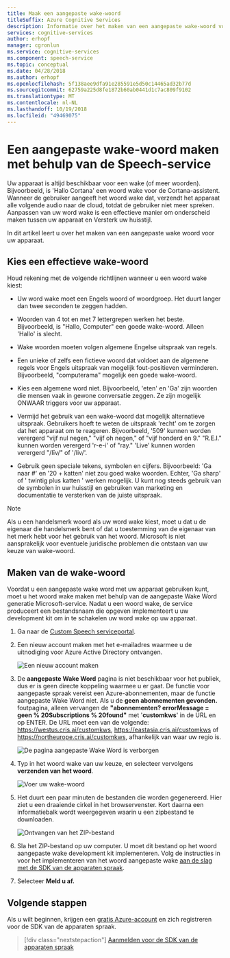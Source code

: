 ```yaml
---
title: Maak een aangepaste wake-woord
titleSuffix: Azure Cognitive Services
description: Informatie over het maken van een aangepaste wake-woord voor de SDK van de apparaten spraak.
services: cognitive-services
author: erhopf
manager: cgronlun
ms.service: cognitive-services
ms.component: speech-service
ms.topic: conceptual
ms.date: 04/28/2018
ms.author: erhopf
ms.openlocfilehash: 5f138aee9dfa91e285591e5d50c14465ad32b77d
ms.sourcegitcommit: 62759a225d8fe1872b60ab0441d1c7ac809f9102
ms.translationtype: MT
ms.contentlocale: nl-NL
ms.lasthandoff: 10/19/2018
ms.locfileid: "49469075"
---
```

# <a name="create-a-custom-wake-word-by-using-the-speech-service"></a>Een aangepaste wake-woord maken met behulp van de Speech-service

Uw apparaat is altijd beschikbaar voor een wake (of meer woorden). Bijvoorbeeld, is 'Hallo Cortana' een woord wake voor de Cortana-assistent. Wanneer de gebruiker aangeeft het woord wake dat, verzendt het apparaat alle volgende audio naar de cloud, totdat de gebruiker niet meer spreken. Aanpassen van uw word wake is een effectieve manier om onderscheid maken tussen uw apparaat en Versterk uw huisstijl.

In dit artikel leert u over het maken van een aangepaste wake woord voor uw apparaat.

## <a name="choose-an-effective-wake-word"></a>Kies een effectieve wake-woord

Houd rekening met de volgende richtlijnen wanneer u een woord wake kiest:

* Uw word wake moet een Engels woord of woordgroep. Het duurt langer dan twee seconden te zeggen hadden.

* Woorden van 4 tot en met 7 lettergrepen werken het beste. Bijvoorbeeld, is "Hallo, Computer" een goede wake-woord. Alleen 'Hallo' is slecht.

* Wake woorden moeten volgen algemene Engelse uitspraak van regels.

* Een unieke of zelfs een fictieve woord dat voldoet aan de algemene regels voor Engels uitspraak van mogelijk fout-positieven verminderen. Bijvoorbeeld, "computerama" mogelijk een goede wake-woord.

* Kies een algemene word niet. Bijvoorbeeld, 'eten' en 'Ga' zijn woorden die mensen vaak in gewone conversatie zeggen. Ze zijn mogelijk ONWAAR triggers voor uw apparaat.

* Vermijd het gebruik van een wake-woord dat mogelijk alternatieve uitspraak. Gebruikers hoeft te weten de uitspraak 'recht' om te zorgen dat het apparaat om te reageren. Bijvoorbeeld, '509' kunnen worden verergerd "vijf nul negen," "vijf oh negen," of "vijf honderd en 9." "R.E.I." kunnen worden verergerd 'r-e-i' of "ray." 'Live' kunnen worden verergerd "/līv/" of '/liv/'.

* Gebruik geen speciale tekens, symbolen en cijfers. Bijvoorbeeld: 'Ga naar #' en '20 + katten' niet zou goed wake woorden. Echter, 'Ga sharp' of ' twintig plus katten ' werken mogelijk. U kunt nog steeds gebruik van de symbolen in uw huisstijl en gebruiken van marketing en documentatie te versterken van de juiste uitspraak.

> [!NOTE]
> Als u een handelsmerk woord als uw word wake kiest, moet u dat u de eigenaar die handelsmerk bent of dat u toestemming van de eigenaar van het merk hebt voor het gebruik van het woord. Microsoft is niet aansprakelijk voor eventuele juridische problemen die ontstaan van uw keuze van wake-woord.

## <a name="create-your-wake-word"></a>Maken van de wake-woord

Voordat u een aangepaste wake word met uw apparaat gebruiken kunt, moet u het woord wake maken met behulp van de aangepaste Wake Word generatie Microsoft-service. Nadat u een woord wake, de service produceert een bestandsnaam die opgeven implementeert u uw development kit om in te schakelen uw word wake op uw apparaat.

1. Ga naar de [Custom Speech serviceportal](https://cris.ai/).

1. Een nieuw account maken met het e-mailadres waarmee u de uitnodiging voor Azure Active Directory ontvangen. 

    ![Een nieuw account maken](media/speech-devices-sdk/wake-word-1.png)
 
1. De **aangepaste Wake Word** pagina is niet beschikbaar voor het publiek, dus er is geen directe koppeling waarmee u er gaat. De functie voor aangepaste spraak vereist een Azure-abonnementen, maar de functie aangepaste Wake Word niet. Als u de **geen abonnementen gevonden.** foutpagina, alleen vervangen de **"abonnementen? errorMessage = geen % 20Subscriptions % 20found"** met '**customkws**' in de URL en op ENTER. De URL moet een van de volgende: https://westus.cris.ai/customkws, https://eastasia.cris.ai/customkws of https://northeurope.cris.ai/customkws, afhankelijk van waar uw regio is.

    ![De pagina aangepaste Wake Word is verborgen](media/speech-devices-sdk/wake-word-4.png)
 
1. Typ in het woord wake van uw keuze, en selecteer vervolgens **verzenden van het woord**.

    ![Voer uw wake-woord](media/speech-devices-sdk/wake-word-5.png)
 
1. Het duurt een paar minuten de bestanden die worden gegenereerd. Hier ziet u een draaiende cirkel in het browservenster. Kort daarna een informatiebalk wordt weergegeven waarin u een zipbestand te downloaden.

    ![Ontvangen van het ZIP-bestand](media/speech-devices-sdk/wake-word-6.png)

1. Sla het ZIP-bestand op uw computer. U moet dit bestand op het woord aangepaste wake development kit implementeren. Volg de instructies in voor het implementeren van het woord aangepaste wake [aan de slag met de SDK van de apparaten spraak](speech-devices-sdk-qsg.md).

1. Selecteer **Meld u af.**

## <a name="next-steps"></a>Volgende stappen

Als u wilt beginnen, krijgen een [gratis Azure-account](https://azure.microsoft.com/free/) en zich registreren voor de SDK van de apparaten spraak.

> [!div class="nextstepaction"]
> [Aanmelden voor de SDK van de apparaten spraak](get-speech-devices-sdk.md)

